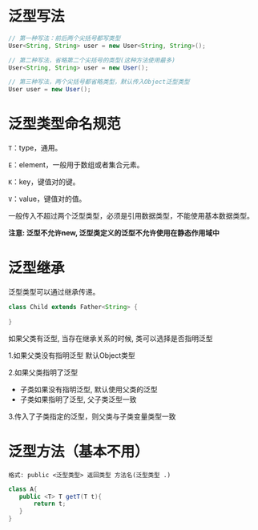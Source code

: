 # 泛型写法

```java
// 第一种写法：前后两个尖括号都写类型
User<String, String> user = new User<String, String>();

// 第二种写法，省略第二个尖括号的类型(这种方法使用最多)
User<String, String> user = new User();

// 第三种写法，两个尖括号都省略类型，默认传入Object泛型类型
User user = new User();
```

# 泛型类型命名规范

`T`：type，通用。

`E`：element，一般用于数组或者集合元素。

`K`：key，键值对的键。

`V`：value，键值对的值。

一般传入不超过两个泛型类型，必须是引用数据类型，不能使用基本数据类型。

**注意:  泛型不允许new, 泛型类定义的泛型不允许使用在静态作用域中**

# 泛型继承

泛型类型可以通过继承传递。

```java
class Child extends Father<String> {
    
}
```

如果父类有泛型, 当存在继承关系的时候, 类可以选择是否指明泛型

1.如果父类没有指明泛型  默认Object类型

2.如果父类指明了泛型

- 子类如果没有指明泛型, 默认使用父类的泛型
- 子类如果指明了泛型, 父子类泛型一致

3.传入了子类指定的泛型，则父类与子类变量类型一致

# 泛型方法（基本不用）

`格式: public <泛型类型> 返回类型 方法名(泛型类型 .)`

```java
class A{
   public <T> T getT(T t){
       return t;
   }
}
```

